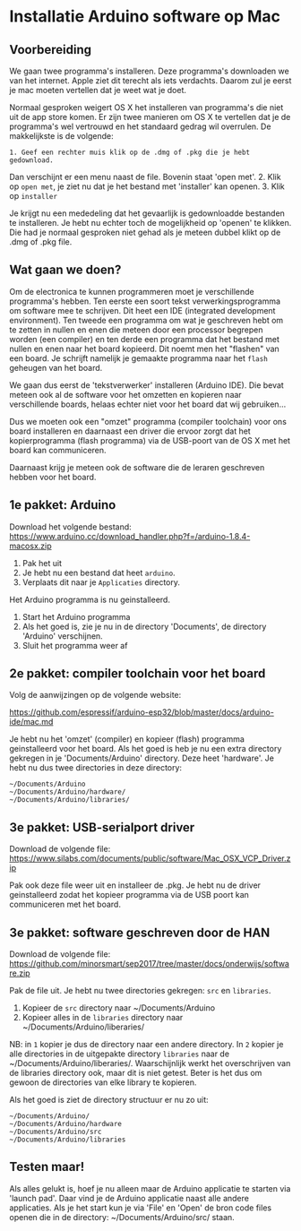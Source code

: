 
# Installatie Arduino software op Mac #
 
## Voorbereiding ##
We gaan twee programma's installeren. Deze programma's downloaden we
van het internet. Apple ziet dit terecht als iets verdachts. Daarom
zul je eerst je mac moeten vertellen dat je weet wat je doet.

Normaal gesproken weigert OS X het installeren van programma's
die niet uit de app store komen. Er zijn twee manieren om OS X te
vertellen dat je de programma's wel vertrouwd en het standaard gedrag
wil overrulen. De makkelijkste is de volgende:

    1. Geef een rechter muis klik op de .dmg of .pkg die je hebt gedownload.

Dan verschijnt er een menu naast de file. Bovenin staat 'open met'.
    2. Klik op `open met`, je ziet nu dat je het bestand met 'installer' kan openen.
    3. Klik op `installer`

Je krijgt nu een mededeling dat het gevaarlijk is gedownloadde bestanden
te installeren. Je hebt nu echter toch de mogelijkheid op 'openen' te
klikken. Die had je normaal gesproken niet gehad als je meteen dubbel klikt 
op de .dmg of .pkg file.

## Wat gaan we doen? ##
Om de electronica te kunnen programmeren moet je verschillende programma's
hebben. Ten eerste een soort tekst verwerkingsprogramma om software
mee te schrijven. Dit heet een IDE (integrated development environment). 
Ten tweede een programma om wat je geschreven hebt om te zetten in nullen 
en enen die meteen door een processor begrepen worden (een compiler) en 
ten derde een programma dat het bestand met nullen en enen naar het board 
kopieerd. Dit noemt men het "flashen" van een board. Je schrijft namelijk
je gemaakte programma naar het `flash` geheugen van het board.

We gaan dus eerst de 'tekstverwerker' installeren (Arduino IDE). Die bevat
meteen ook al de software voor het omzetten en kopieren naar verschillende
boards, helaas echter niet voor het board dat wij gebruiken...

Dus we moeten ook een "omzet" programma (compiler toolchain) voor ons board
installeren en daarnaast een driver die ervoor zorgt dat het kopierprogramma 
(flash programma) via de USB-poort van de OS X met het board kan communiceren.

Daarnaast krijg je meteen ook de software die de leraren geschreven hebben
voor het board.

## 1e pakket: Arduino ##
Download het volgende bestand:
https://www.arduino.cc/download_handler.php?f=/arduino-1.8.4-macosx.zip

   1. Pak het uit
   2. Je hebt nu een bestand dat heet `arduino`.
   3. Verplaats dit naar je `Applicaties` directory.

Het Arduino programma is nu geinstalleerd.

   1. Start het Arduino programma
   2. Als het goed is, zie je nu in de directory 'Documents', de directory 'Arduino' verschijnen.
   3. Sluit het programma weer af

## 2e pakket: compiler toolchain voor het board
Volg de aanwijzingen op de volgende website:

https://github.com/espressif/arduino-esp32/blob/master/docs/arduino-ide/mac.md

Je hebt nu het 'omzet' (compiler) en kopieer (flash) programma geinstalleerd
voor het board. Als het goed is heb je nu een extra directory gekregen in je
'Documents/Arduino' directory. Deze heet 'hardware'. Je hebt nu dus twee directories
in deze directory:

    ~/Documents/Arduino
    ~/Documents/Arduino/hardware/
    ~/Documents/Arduino/libraries/

## 3e pakket: USB-serialport driver ##
Download de volgende file:
https://www.silabs.com/documents/public/software/Mac_OSX_VCP_Driver.zip

Pak ook deze file weer uit en installeer de .pkg. Je hebt nu de driver
geinstalleerd zodat het kopieer programma via de USB poort kan communiceren
met het board.

## 3e pakket: software geschreven door de HAN ##
Download de volgende file:
https://github.com/minorsmart/sep2017/tree/master/docs/onderwijs/software.zip

Pak de file uit. Je hebt nu twee directories gekregen: `src` en `libraries`.

  1. Kopieer de `src` directory naar ~/Documents/Arduino
  2. Kopieer alles in de `libraries` directory naar ~/Documents/Arduino/liberaries/

NB: in `1` kopier je dus de directory naar een andere directory. In `2` kopier je alle directories in de uitgepakte directory `libraries` naar de  ~/Documents/Arduino/liberaries/. Waarschijnlijk werkt het overschrijven van de libraries directory ook, maar dit is niet getest. Beter is het dus om gewoon de directories van elke library te kopieren.

Als het goed is ziet de directory structuur er nu zo uit:

    ~/Documents/Arduino/
    ~/Documents/Arduino/hardware
    ~/Documents/Arduino/src
    ~/Documents/Arduino/libraries

## Testen maar! ##
Als alles gelukt is, hoef je nu alleen maar de Arduino applicatie te
starten via 'launch pad'. Daar vind je de Arduino applicatie naast
alle andere applicaties. Als je het start kun je via 'File' en 'Open'
de bron code files openen die in de directory: ~/Documents/Arduino/src/
staan.
